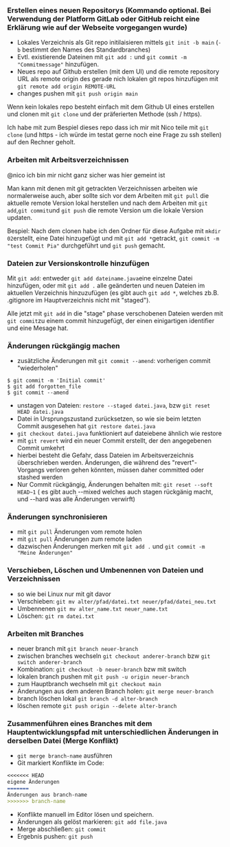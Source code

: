 ### Erstellen eines neuen Repositorys (Kommando optional. Bei Verwendung der Platform GitLab oder GitHub reicht eine Erklärung wie auf der Webseite vorgegangen wurde)
- Lokales Verzeichnis als Git repo initilaisieren mittels `git init -b main` (`-b` bestimmt den Names des Standardbranches)
- Evtl. existierende Dateinen mit `git add :` und `git commit -m "Commitmessage"` hinzufügen. 
- Neues repo auf Github erstellen (mit dem UI) und die remote repository URL als remote origin des gerade nich lokalen git repos hinzufügen mit `git remote add origin REMOTE-URL`
- changes pushen mit `git push origin main`

Wenn kein lokales repo besteht einfach mit dem Github UI eines erstellen und clonen mit `git clone` und der präferierten Methode (ssh / https).

Ich habe mit zum Bespiel dieses repo dass ich mir mit Nico teile mit `git clone` (und https - ich würde im testat gerne noch eine Frage zu ssh stellen) auf den Rechner geholt.

### Arbeiten mit Arbeitsverzeichnissen

@nico ich bin mir nicht ganz sicher was hier gemeint ist

Man kann mit denen mit git getrackten Verzeichnissen arbeiten wie normalerweise auch, aber sollte sich vor dem Arbeiten mit `git pull` die aktuelle remote Version lokal herstellen und nach dem Arbeiten mit `git add`,`git commit`und `git push` die remote Version um die lokale Version updaten. 

Bespiel:
Nach dem clonen habe ich den Ordner für diese Aufgabe mit `mkdir 02`erstellt, eine Datei hinzugefügt und mit `git add *`getrackt, `git commit -m "test Commit Pia"` durchgeführt und `git push` gemacht. 

### Dateien zur Versionskontrolle hinzufügen
Mit `git add`: entweder `git add dateiname.java`eine einzelne Datei hinzufügen, oder mit `git add .` alle geänderten und neuen Dateien im aktuellen Verzeichnis hinzuzufügen (es gibt auch `git add *`, welches zb.B. .gitignore im Hauptverzeichnis nicht mit "staged").

Alle jetzt mit `git add` in die "stage" phase verschobenen Dateien werden mit `git commit`zu einem commit hinzugefügt, der einen einigartigen identifier und eine Mesage hat. 

### Änderungen rückgängig machen
- zusätzliche Änderungen mit `git commit --amend`: vorherigen commit "wiederholen"

```
$ git commit -m 'Initial commit'
$ git add forgotten_file
$ git commit --amend
```
- unstagen von Dateien: `restore --staged datei.java`, bzw `git reset HEAD datei.java`
- Datei in Ursprungszustand zurücksetzen, so wie sie beim letzten Commit ausgesehen hat `git restore datei.java` 
- `git checkout datei.java` funktioniert auf dateiebene ähnlich wie restore
- mit `git revert` wird ein neuer Commit erstellt, der den angegebenen Commit umkehrt
- hierbei besteht die Gefahr, dass Dateien im Arbeitsverzeichnis überschrieben werden. Änderungen, die während des "revert"-Vorgangs verloren gehen könnten, müssen daher committed oder stashed werden
- Nur Commit rückgängig, Änderungen behalten mit: `git reset --soft HEAD~1` ( es gibt auch --mixed welches auch stagen rückgänig macht, und --hard was alle Änderungen verwirft)


### Änderungen synchronisieren
- mit `git pull` Änderungen vom remote holen
- mit `git pull` Änderungen zum remote laden
- dazwischen Änderungen merken mit `git add .` und
`git commit -m "Meine Änderungen"`

### Verschieben, Löschen und Umbenennen von Dateien und Verzeichnissen
- so wie bei Linux nur mit git davor
- Verschieben: `git mv alter/pfad/datei.txt neuer/pfad/datei_neu.txt`
- Umbennenen `git mv alter_name.txt neuer_name.txt`
- Löschen: `git rm datei.txt`

### Arbeiten mit Branches
- neuer branch mit `git branch neuer-branch`
- zwischen branches wechseln `git checkout anderer-branch` bzw `git switch anderer-branch`
- Kombination: `git checkout -b neuer-branch` bzw mit switch
- lokalen branch pushen mit `git push -u origin neuer-branch`
- zum Hauptbranch wechseln mit `git checkout main`
- Änderungen aus dem anderen Branch holen: `git merge neuer-branch`
- branch löschen lokal ``git branch -d alter-branch``
- löschen remote ``git push origin --delete alter-branch``




### Zusammenführen eines Branches mit dem Hauptentwicklungspfad mit unterschiedlichen Änderungen in derselben Datei (Merge Konflikt)
- `git merge branch-name` ausführen
- Git markiert Konflikte im Code:
```md
<<<<<<< HEAD
eigene Änderungen
=======
Änderungen aus branch-name
>>>>>>> branch-name
```
- Konflikte manuell im Editor lösen und speichern.
- Änderungen als gelöst markieren: `git add file.java`
- Merge abschließen: `git commit`
- Ergebnis pushen: `git push`
